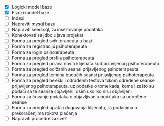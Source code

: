 - [x] Logicki model baze
- [x] Fizcki model baze
- [ ] Indexi
- [ ] Napraviti mysql bazu
- [ ] Napraviti seed.sql, za insertovanje podataka
- [ ] Konektovati sa jdbc u java projekat
- [ ] Forma za pregled svih terapeuta u bazi
- [ ] Forma za registraciju psihoterapeuta
- [ ] Forma za login psihoterapeuta
- [ ] Forma za pregled profila psihoterapeuta
- [ ] Forma za pregled prijava novih klijenata kod prijavljenog psihoterapeuta
- [ ] Forma za pregled održanih seansi prijavljenog psihoterapeuta
- [ ] Forma za pregled termina budućih seansi prijavljenog psihoterapeuta
- [ ] Forma za pregled beleški i odrađenih testova tokom određene seanse prijavljenog psihoterapeuta, uz podatke o tome kada, kome i zašto su podaci sa te seanse objavljeni, osim ukoliko nisu objavljeni
- [ ] Formu za čuvanje podataka o objavljivanju podataka sa određene seanse
- [ ] Formu za pregled uplata i dugovanja klijenata, sa podacima o prekoračenjima rokova plaćanja
- [ ] Napraviti procedre za sve?
